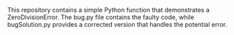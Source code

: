 This repository contains a simple Python function that demonstrates a ZeroDivisionError.  The bug.py file contains the faulty code, while bugSolution.py provides a corrected version that handles the potential error.